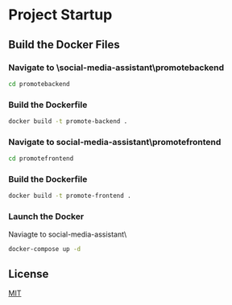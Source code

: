 # Project Startup

## Build the Docker Files

### Navigate to \social-media-assistant\promotebackend

```bash
cd promotebackend
```

### Build the Dockerfile
```bash
docker build -t promote-backend .
```

### Navigate to social-media-assistant\promotefrontend

```bash
cd promotefrontend
```
### Build the Dockerfile
```bash
docker build -t promote-frontend .
```

### Launch the Docker
Naviagte to social-media-assistant\

```bash
docker-compose up -d
```

## License

[MIT](https://choosealicense.com/licenses/mit/)
